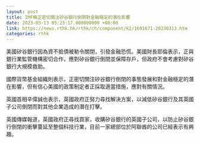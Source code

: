 ```yaml
---
layout: post
title: IMF稱正密切關注矽谷銀行倒閉對金融穩定的潛在影響
date: 2023-03-13 05:23:17.000000000 +08:00
link: https://news.rthk.hk/rthk/ch/component/k2/1691671-20230313.htm
categories: rthk
---
```


美國矽谷銀行因為資不抵債被勒令關閉，引發金融恐慌。美國財長耶倫表示，正與銀行業監管機構密切合作，應對矽谷銀行倒閉並保障存戶，但政府不會考慮對矽谷銀行大規模救助。

國際貨幣基金組織則表示，正密切關注矽谷銀行倒閉的事態發展和對金融穩定的潛在影響，但有信心美國的政策制定者正採取適當措施，應對有關情況。

英國首相辛偉誠也表示，英國政府正努力尋找解決方案，以減低矽谷銀行及其英國子公司倒閉而對其他企業造成的潛在打擊。

英國傳媒報道，英國政府正尋找買家，收購矽谷銀行的英國子公司，以防止矽谷銀行倒閉的衝擊蔓延至整個科技行業，目前一家總部位於阿聯酋的公司已經表示有興趣。
